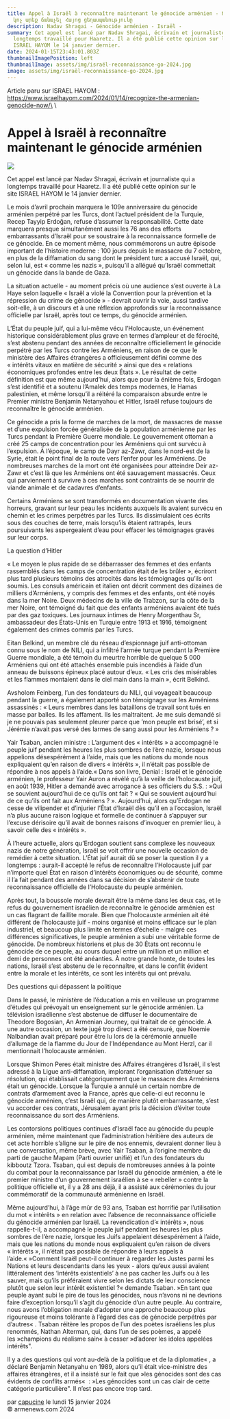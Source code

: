 ```yaml
---
title: Appel à Israël à reconnaître maintenant le génocide arménien - Իսրայելին
  կոչ արեք ճանաչել Հայոց ցեղասպանությունը
description: Nadav Shragai - Génocide arménien - Israël -
summary: Cet appel est lancé par Nadav Shragai, écrivain et journaliste qui a
  longtemps travaillé pour Haaretz. Il a été publié cette opinion sur le site
  ISRAEL HAYOM le 14 janvier dernier.
date: 2024-01-15T23:43:01.803Z
thumbnailImagePosition: left
thumbnailImage: assets/img/israël-reconnaissance-go-2024.jpg
image: assets/img/israël-reconnaissance-go-2024.jpg
---
```

A﻿rticle paru sur ISRAEL HAYOM : https://www.israelhayom.com/2024/01/14/recognize-the-armenian-genocide-now/\
\
<!--StartFragment-->

# Appel à Israël à reconnaître maintenant le génocide arménien



![](https://www.armenews.com/local/cache-gd2/1e/e144d02f75e35d66fa1a72793a9521.jpg)

Cet appel est lancé par Nadav Shragai, écrivain et journaliste qui a longtemps travaillé pour Haaretz. Il a été publié cette opinion sur le site ISRAEL HAYOM le 14 janvier dernier.

Le mois d’avril prochain marquera le 109e anniversaire du génocide arménien perpétré par les Turcs, dont l’actuel président de la Turquie, Recep Tayyip Erdoğan, refuse d’assumer la responsabilité. Cette date marquera presque simultanément aussi les 76 ans des efforts embarrassants d’Israël pour se soustraire à la reconnaissance formelle de ce génocide. En ce moment même, nous commémorons un autre épisode important de l’histoire moderne : 100 jours depuis le massacre du 7 octobre, en plus de la diffamation du sang dont le président turc a accusé Israël, qui, selon lui, est « comme les nazis », puisqu’il a allégué qu’Israël commettait un génocide dans la bande de Gaza.

La situation actuelle - au moment précis où une audience s’est ouverte à La Haye selon laquelle « Israël a violé la Convention pour la prévention et la répression du crime de génocide » - devrait ouvrir la voie, aussi tardive soit-elle, à un discours et à une réflexion approfondis sur la reconnaissance officielle par Israël, après tout ce temps, du génocide arménien.

L’État du peuple juif, qui a lui-même vécu l’Holocauste, un événement historique considérablement plus grave en termes d’ampleur et de férocité, s’est abstenu pendant des années de reconnaître officiellement le génocide perpétré par les Turcs contre les Arméniens, en raison de ce que le ministère des Affaires étrangères a officieusement défini comme des « intérêts vitaux en matière de sécurité » ainsi que des « relations économiques profondes entre les deux États ». Le résultat de cette définition est que même aujourd’hui, alors que pour la énième fois, Erdogan s’est identifié et a soutenu l’Amalek des temps modernes, le Hamas palestinien, et même lorsqu’il a réitéré la comparaison absurde entre le Premier ministre Benjamin Netanyahou et Hitler, Israël refuse toujours de reconnaître le génocide arménien.

Ce génocide a pris la forme de marches de la mort, de massacres de masse et d’une expulsion forcée généralisée de la population arménienne par les Turcs pendant la Première Guerre mondiale. Le gouvernement ottoman a créé 25 camps de concentration pour les Arméniens qui ont survécu à l’expulsion. À l’époque, le camp de Dayr az-Zawr, dans le nord-est de la Syrie, était le point final de la route vers l’enfer pour les Arméniens. De nombreuses marches de la mort ont été organisées pour atteindre Deir az-Zawr et c’est là que les Arméniens ont été sauvagement massacrés. Ceux qui parviennent à survivre à ces marches sont contraints de se nourrir de viande animale et de cadavres d’enfants.

Certains Arméniens se sont transformés en documentation vivante des horreurs, gravant sur leur peau les incidents auxquels ils avaient survécu en chemin et les crimes perpétrés par les Turcs. Ils dissimulaient ces écrits sous des couches de terre, mais lorsqu’ils étaient rattrapés, leurs poursuivants les aspergeaient d’eau pour effacer les témoignages gravés sur leur corps.

La question d’Hitler

« Le moyen le plus rapide de se débarrasser des femmes et des enfants rassemblés dans les camps de concentration était de les brûler », écriront plus tard plusieurs témoins des atrocités dans les témoignages qu’ils ont soumis. Les consuls américain et italien ont décrit comment des dizaines de milliers d’Arméniens, y compris des femmes et des enfants, ont été noyés dans la mer Noire. Deux médecins de la ville de Trabzon, sur la côte de la mer Noire, ont témoigné du fait que des enfants arméniens avaient été tués par des gaz toxiques. Les journaux intimes de Henry Morgenthau Sr, ambassadeur des États-Unis en Turquie entre 1913 et 1916, témoignent également des crimes commis par les Turcs.

Eitan Belkind, un membre clé du réseau d’espionnage juif anti-ottoman connu sous le nom de NILI, qui a infiltré l’armée turque pendant la Première Guerre mondiale, a été témoin du meurtre horrible de quelque 5 000 Arméniens qui ont été attachés ensemble puis incendiés à l’aide d’un anneau de buissons épineux placé autour d’eux. « Les cris des misérables et les flammes montaient dans le ciel main dans la main », écrit Belkind.

Avsholom Feinberg, l’un des fondateurs du NILI, qui voyageait beaucoup pendant la guerre, a également apporté son témoignage sur les Arméniens assassinés : « Leurs membres dans les bataillons de travail sont tués en masse par balles. Ils les affament. Ils les maltraitent. Je me suis demandé si je ne pouvais pas seulement pleurer parce que ’mon peuple est brisé’, et si Jérémie n’avait pas versé des larmes de sang aussi pour les Arméniens ? »

Yair Tsaban, ancien ministre : L’argument des « intérêts » a accompagné le peuple juif pendant les heures les plus sombres de l’ère nazie, lorsque nous appelions désespérément à l’aide, mais que les nations du monde nous expliquaient qu’en raison de divers « intérêts », il n’était pas possible de répondre à nos appels à l’aide.« Dans son livre, Denial : Israël et le génocide arménien, le professeur Yair Auron a révélé qu’à la veille de l’holocauste juif, en août 1939, Hitler a demandé avec arrogance à ses officiers du S.S. : »Qui se souvient aujourd’hui de ce qu’ils ont fait ? « Qui se souvient aujourd’hui de ce qu’ils ont fait aux Arméniens ? ». Aujourd’hui, alors qu’Erdogan ne cesse de vilipender et d’injurier l’État d’Israël dès qu’il en a l’occasion, Israël n’a plus aucune raison logique et formelle de continuer à s’appuyer sur l’excuse dérisoire qu’il avait de bonnes raisons d’invoquer en premier lieu, à savoir celle des « intérêts ».

À l’heure actuelle, alors qu’Erdogan soutient sans complexe les nouveaux nazis de notre génération, Israël se voit offrir une nouvelle occasion de remédier à cette situation. L’État juif aurait dû se poser la question il y a longtemps : aurait-il accepté le refus de reconnaître l’Holocauste juif par n’importe quel État en raison d’intérêts économiques ou de sécurité, comme il l’a fait pendant des années dans sa décision de s’abstenir de toute reconnaissance officielle de l’Holocauste du peuple arménien.

Après tout, la boussole morale devrait être la même dans les deux cas, et le refus du gouvernement israélien de reconnaître le génocide arménien est un cas flagrant de faillite morale. Bien que l’holocauste arménien ait été différent de l’holocauste juif - moins organisé et moins efficace sur le plan industriel, et beaucoup plus limité en termes d’échelle - malgré ces différences significatives, le peuple arménien a subi une véritable forme de génocide. De nombreux historiens et plus de 30 États ont reconnu le génocide de ce peuple, au cours duquel entre un million et un million et demi de personnes ont été anéanties. À notre grande honte, de toutes les nations, Israël s’est abstenu de le reconnaître, et dans le conflit évident entre la morale et les intérêts, ce sont les intérêts qui ont prévalu.

Des questions qui dépassent la politique

Dans le passé, le ministère de l’éducation a mis en veilleuse un programme d’études qui prévoyait un enseignement sur le génocide arménien. La télévision israélienne s’est abstenue de diffuser le documentaire de Theodore Bogosian, An Armenian Journey, qui traitait de ce génocide. A une autre occasion, un texte jugé trop direct a été censuré, que Noemie Nalbandian avait préparé pour être lu lors de la cérémonie annuelle d’allumage de la flamme du Jour de l’Indépendance au Mont Herzl, car il mentionnait l’holocauste arménien.

Lorsque Shimon Peres était ministre des Affaires étrangères d’Israël, il s’est adressé à la Ligue anti-diffamation, implorant l’organisation d’atténuer sa résolution, qui établissait catégoriquement que le massacre des Arméniens était un génocide. Lorsque la Turquie a annulé un certain nombre de contrats d’armement avec la France, après que celle-ci eut reconnu le génocide arménien, c’est Israël qui, de manière plutôt embarrassante, s’est vu accorder ces contrats, Jérusalem ayant pris la décision d’éviter toute reconnaissance du sort des Arméniens.

Les contorsions politiques continues d’Israël face au génocide du peuple arménien, même maintenant que l’administration héritière des auteurs de cet acte horrible s’aligne sur le pire de nos ennemis, devraient donner lieu à une conversation, même brève, avec Yair Tsaban, à l’origine membre du parti de gauche Mapam (Parti ouvrier unifié) et l’un des fondateurs du kibboutz Tzora. Tsaban, qui est depuis de nombreuses années à la pointe du combat pour la reconnaissance par Israël du génocide arménien, a été le premier ministre d’un gouvernement israélien à se « rebeller » contre la politique officielle et, il y a 28 ans déjà, il a assisté aux cérémonies du jour commémoratif de la communauté arménienne en Israël.

Même aujourd’hui, à l’âge mûr de 93 ans, Tsaban est horrifié par l’utilisation du mot « intérêts » en relation avec l’absence de reconnaissance officielle du génocide arménien par Israël. La revendication d’« intérêts », nous rappelle-t-il, a accompagné le peuple juif pendant les heures les plus sombres de l’ère nazie, lorsque les Juifs appelaient désespérément à l’aide, mais que les nations du monde nous expliquaient qu’en raison de divers « intérêts », il n’était pas possible de répondre à leurs appels à l’aide.« »Comment Israël peut-il continuer à regarder les Justes parmi les Nations et leurs descendants dans les yeux - alors qu’eux aussi avaient littéralement des ’intérêts existentiels’ à ne pas cacher les Juifs ou à les sauver, mais qu’ils préféraient vivre selon les dictats de leur conscience plutôt que selon leur intérêt existentiel ?« demande Tsaban. »En tant que peuple ayant subi le pire de tous les génocides, nous n’avons ni ne devrions faire d’exception lorsqu’il s’agit du génocide d’un autre peuple. Au contraire, nous avons l’obligation morale d’adopter une approche beaucoup plus rigoureuse et moins tolérante à l’égard des cas de génocide perpétrés par d’autres« . Tsaban réitère les propos de l’un des poètes israéliens les plus renommés, Nathan Alterman, qui, dans l’un de ses poèmes, a appelé les »champions du réalisme sain« à cesser »d’adorer les idoles appelées intérêts".

Il y a des questions qui vont au-delà de la politique et de la diplomatie« , a déclaré Benjamin Netanyahu en 1989, alors qu’il était vice-ministre des affaires étrangères, et il a insisté sur le fait que »les génocides sont des cas évidents de conflits armés«  : »Les génocides sont un cas clair de cette catégorie particulière". Il n’est pas encore trop tard.

par [capucine](https://www.armenews.com/spip.php?page=auteur&id_auteur=541) le lundi 15 janvier 2024\
© armenews.com 2024

<!--EndFragment-->
